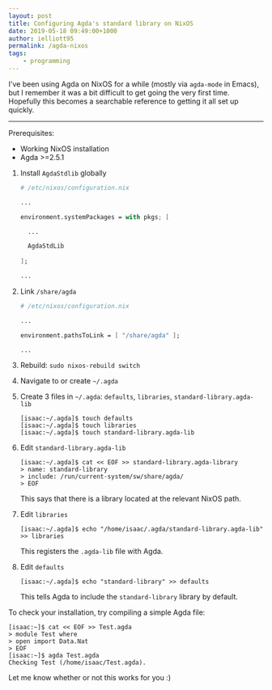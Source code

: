 ```yaml
---
layout: post
title: Configuring Agda's standard library on NixOS
date: 2019-05-18 09:49:00+1000
author: ielliott95
permalink: /agda-nixos
tags:
    - programming
---
```


I've been using Agda on NixOS for a while (mostly via `agda-mode` in Emacs), but I remember it was a bit
difficult to get going the very first time. Hopefully this becomes a searchable reference
to getting it all set up quickly.

---

Prerequisites:

* Working NixOS installation
* Agda >=2.5.1

1. Install `AgdaStdlib` globally

   ``` nix
   # /etc/nixos/configuration.nix

   ...
   
   environment.systemPackages = with pkgs; [
   
     ...
   
     AgdaStdLib
    
   ];
   
   ...
   ```
   
2. Link `/share/agda`

   ``` nix
   # /etc/nixos/configuration.nix
   
   ...
   
   environment.pathsToLink = [ "/share/agda" ];
   
   ...
   ```
  
3. Rebuild: `sudo nixos-rebuild switch`
   
4. Navigate to or create `~/.agda`

5. Create 3 files in `~/.agda`: `defaults`, `libraries`, `standard-library.agda-lib`

   ``` shell_session
   [isaac:~/.agda]$ touch defaults
   [isaac:~/.agda]$ touch libraries
   [isaac:~/.agda]$ touch standard-library.agda-lib
   ```
   
6. Edit `standard-library.agda-lib`

   ``` shell_session
   [isaac:~/.agda]$ cat << EOF >> standard-library.agda-library
   > name: standard-library
   > include: /run/current-system/sw/share/agda/
   > EOF
   ```
   
   This says that there is a library located at the relevant NixOS path.
   
7. Edit `libraries`

   ``` shell_session
   [isaac:~/.agda]$ echo "/home/isaac/.agda/standard-library.agda-lib" >> libraries
   ```
   
   This registers the `.agda-lib` file with Agda.
   
8. Edit `defaults`
   
   ``` shell_session
   [isaac:~/.agda]$ echo "standard-library" >> defaults
   ```
   
   This tells Agda to include the `standard-library` library by default.
   
To check your installation, try compiling a simple Agda file:

``` shell_session
[isaac:~]$ cat << EOF >> Test.agda
> module Test where
> open import Data.Nat
> EOF
[isaac:~]$ agda Test.agda
Checking Test (/home/isaac/Test.agda).

```

Let me know whether or not this works for you :)
